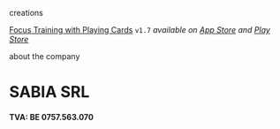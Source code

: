 

creations

[Focus Training with Playing Cards](https://thesabian.github.io/focus-training-app/) `v1.7` _available on [App Store](https://apps.apple.com/be/app/focus-training-w-playing-cards/id1576114679#?platform=iphone) and [Play Store](https://play.google.com/store/apps/details?id=com.focustraining.app)_


about the company

# SABIA SRL

#### TVA: BE 0757.563.070 
